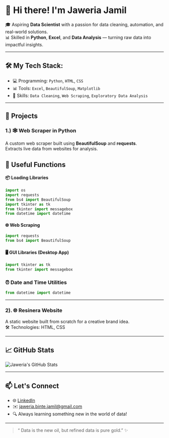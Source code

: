 # 👋 Hi there! I'm Jaweria Jamil

🎓 Aspiring **Data Scientist** with a passion for data cleaning, automation, and real-world solutions.  
📊 Skilled in **Python**, **Excel**, and **Data Analysis** — turning raw data into impactful insights.

---

## 🛠️ My Tech Stack:
- 💻 Programming: `Python`, `HTML`, `CSS`
- 📊 Tools: `Excel`, `BeautifulSoup`, `Matplotlib`
- 🧹 Skills: `Data Cleaning`, `Web Scraping`, `Exploratory Data Analysis`

---

## 🚀 Projects

### 1.) 🕸️ Web Scraper in Python
A custom web scraper built using **BeautifulSoup** and **requests**.  
Extracts live data from websites for analysis.  

## 🧠 Useful Functions

#### 📦 Loading Libraries

```python
import os
import requests
from bs4 import BeautifulSoup
import tkinter as tk
from tkinter import messagebox
from datetime import datetime
```

#### 🌐 Web Scraping

```python
import requests
from bs4 import BeautifulSoup
```

#### 🖥️ GUI Libraries (Desktop App)

```python
import tkinter as tk
from tkinter import messagebox
```

### ⏰ Date and Time Utilities

```python
from datetime import datetime
```

---

### 2). 🌐 Resinera Website
A static website built from scratch for a creative brand idea.  
🛠️ Technologies: HTML, CSS  


---

## 📈 GitHub Stats
![Jaweria's GitHub Stats](https://github-readme-stats.vercel.app/api?username=jaweria-jamil&show_icons=true&theme=radical)

---

## 📫 Let's Connect
- 🌐 [LinkedIn](https://www.linkedin.com/in/javeria-jamil-97189330a)
- ✉️ jaweria.binte.jamil@gmail.com
- 🔍 Always learning something new in the world of data!

---

> “ Data is the new oil, but refined data is pure gold.” ✨
